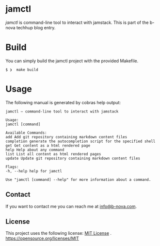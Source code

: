 # jamctl

_jamctl_ is command-line tool to interact with jamstack. This is part of the b-nova techhup blog entry.

# Build

You can simply build the jamctl project with the provided Makefile.

```
$ ❯  make build
```

# Usage

The following manual is generated by cobras help output:

```
jamctl – command-line tool to interact with jamstack

Usage:
jamctl [command]

Available Commands:
add Add git repository containing markdown content files 
completion generate the autocompletion script for the specified shell 
get Get content as a html rendered page 
help Help about any command 
list List all content as html rendered pages
update Update git repository containing markdown content files

Flags:
-h, --help help for jamctl

Use "jamctl [command] --help" for more information about a command.
```

## Contact

If you want to contact me you can reach me at [info@b-nova.com](info@b-nova.com).

## License

<!--- If you're not sure which open license to use see https://choosealicense.com/--->

This project uses the following license: [MIT License](https://opensource.org/licenses/MIT)
. https://opensource.org/licenses/MIT
